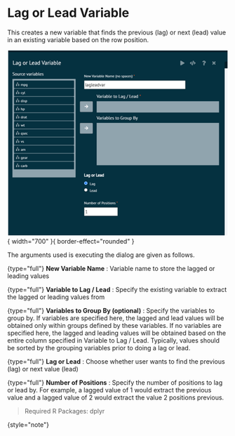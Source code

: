 # Lag or Lead Variable
This creates a new variable that finds the previous (lag) or next (lead) value in an existing variable based on the row position.

![alt text](screenshots/image85.png){ width="700" }{ border-effect="rounded" }

The arguments used is executing the dialog are given as follows.

{type="full"}
__New Variable Name__
: Variable name to store the lagged or leading values

{type="full"}
__Variable to Lag / Lead__
: Specify the existing variable to extract the lagged or leading values from

{type="full"}
__Variables to Group By (optional)__
: Specify the variables to group by. If variables are specified here, the lagged and lead values will be obtained only within groups defined by these variables. If no variables are specified here, the lagged and leading values will be obtained based on the entire column specified in Variable to Lag / Lead. Typically, values should be sorted by the grouping variables prior to doing a lag or lead.

{type="full"}
__Lag or Lead__
: Choose whether user wants to find the previous (lag) or next value (lead)

{type="full"}
__Number of Positions__
: Specify the number of positions to lag or lead by. For example, a lagged value of 1 would extract the previous value and a lagged value of 2 would extract the value 2 positions previous.

>Required R Packages: dplyr
>
{style="note"}
